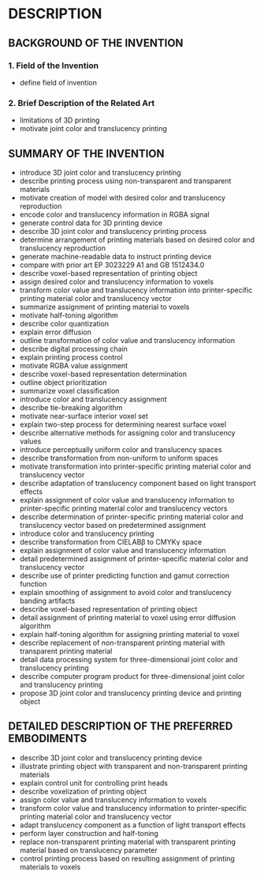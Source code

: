 # DESCRIPTION

## BACKGROUND OF THE INVENTION

### 1. Field of the Invention

- define field of invention

### 2. Brief Description of the Related Art

- limitations of 3D printing
- motivate joint color and translucency printing

## SUMMARY OF THE INVENTION

- introduce 3D joint color and translucency printing
- describe printing process using non-transparent and transparent materials
- motivate creation of model with desired color and translucency reproduction
- encode color and translucency information in RGBA signal
- generate control data for 3D printing device
- describe 3D joint color and translucency printing process
- determine arrangement of printing materials based on desired color and translucency reproduction
- generate machine-readable data to instruct printing device
- compare with prior art EP 3023229 A1 and GB 1512434.0
- describe voxel-based representation of printing object
- assign desired color and translucency information to voxels
- transform color value and translucency information into printer-specific printing material color and translucency vector
- summarize assignment of printing material to voxels
- motivate half-toning algorithm
- describe color quantization
- explain error diffusion
- outline transformation of color value and translucency information
- describe digital processing chain
- explain printing process control
- motivate RGBA value assignment
- describe voxel-based representation determination
- outline object prioritization
- summarize voxel classification
- introduce color and translucency assignment
- describe tie-breaking algorithm
- motivate near-surface interior voxel set
- explain two-step process for determining nearest surface voxel
- describe alternative methods for assigning color and translucency values
- introduce perceptually uniform color and translucency spaces
- describe transformation from non-uniform to uniform spaces
- motivate transformation into printer-specific printing material color and translucency vector
- describe adaptation of translucency component based on light transport effects
- explain assignment of color value and translucency information to printer-specific printing material color and translucency vectors
- describe determination of printer-specific printing material color and translucency vector based on predetermined assignment
- introduce color and translucency printing
- describe transformation from CIELABβ to CMYKγ space
- explain assignment of color value and translucency information
- detail predetermined assignment of printer-specific material color and translucency vector
- describe use of printer predicting function and gamut correction function
- explain smoothing of assignment to avoid color and translucency banding artifacts
- describe voxel-based representation of printing object
- detail assignment of printing material to voxel using error diffusion algorithm
- explain half-toning algorithm for assigning printing material to voxel
- describe replacement of non-transparent printing material with transparent printing material
- detail data processing system for three-dimensional joint color and translucency printing
- describe computer program product for three-dimensional joint color and translucency printing
- propose 3D joint color and translucency printing device and printing object

## DETAILED DESCRIPTION OF THE PREFERRED EMBODIMENTS

- describe 3D joint color and translucency printing device
- illustrate printing object with transparent and non-transparent printing materials
- explain control unit for controlling print heads
- describe voxelization of printing object
- assign color value and translucency information to voxels
- transform color value and translucency information to printer-specific printing material color and translucency vector
- adapt translucency component as a function of light transport effects
- perform layer construction and half-toning
- replace non-transparent printing material with transparent printing material based on translucency parameter
- control printing process based on resulting assignment of printing materials to voxels

